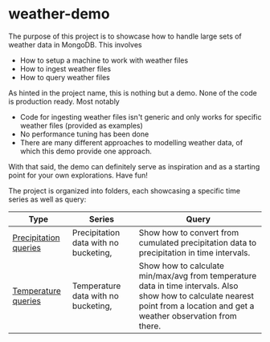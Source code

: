 # weather-demo

The purpose of this project is to showcase how to handle large sets of weather data in MongoDB. This involves
* How to setup a machine to work with weather files
* How to ingest weather files
* How to query weather files

As hinted in the project name, this is nothing but a demo. None of the code is production ready. Most notably
* Code for ingesting weather files isn't generic and only works for specific weather files (provided as examples)
* No performance tuning has been done
* There are many different approaches to modelling weather data, of which this demo provide one approach.

With that said, the demo can definitely serve as inspiration and as a starting point for your own explorations. Have fun!

The project is organized into folders, each showcasing a specific time series as well as query:

Type | Series | Query
--- | --- | ---
[Precipitation queries](precipitation_series/) | Precipitation data with no bucketing,  | Show how to convert from cumulated precipitation data to precipitation in time intervals.
[Temperature queries](temperature_series/) | Temperature data with no bucketing,  | Show how to calculate min/max/avg from temperature data in time intervals. Also show how to calculate nearest point from a location and get a weather observation from there.
